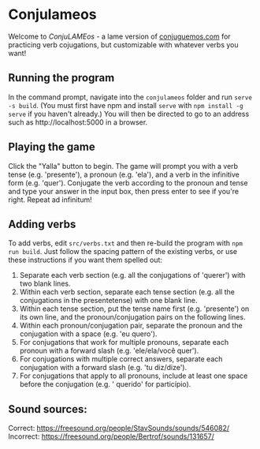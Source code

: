 # Conjulameos
Welcome to *ConjuLAMEos* - a lame version of [conjuguemos.com](https://www.conjuguemos.com) for practicing verb cojugations, but customizable with whatever verbs you want!

## Running the program
In the command prompt, navigate into the `conjulameos` folder and run `serve -s build`. (You must first have npm and install `serve` with `npm install -g serve` if you haven't already.) You will then be directed to go to an address such as http://localhost:5000 in a browser.

## Playing the game
Click the "Yalla" button to begin. The game will prompt you with a verb tense (e.g. 'presente'), a pronoun (e.g. 'ela'), and a verb in the infinitive form (e.g. 'quer'). Conjugate the verb according to the pronoun and tense and type your answer in the input box, then press enter to see if you're right. Repeat ad infinitum!

## Adding verbs
To add verbs, edit `src/verbs.txt` and then re-build the program with `npm run build`. Just follow the spacing pattern of the existing verbs, or use these instructions if you want them spelled out:
1. Separate each verb section (e.g. all the conjugations of 'querer')
   with two blank lines.
2. Within each verb section, separate each tense section (e.g. all the
   conjugations in the presentetense) with one blank line.
3. Within each tense section, put the tense name first (e.g. 'presente') on its
   own line, and the pronoun/conjugation pairs on the following lines.
4. Within each pronoun/conjugation pair, separate the pronoun and the
   conjugation with a space (e.g. 'eu quero').
5. For conjugations that work for multiple pronouns, separate each pronoun
   with a forward slash (e.g. 'ele/ela/você quer').
6. For conjugations with multiple correct answers, separate each conjugation
   with a forward slash (e.g. 'tu diz/dize').
7. For conjugations that apply to all pronouns, include at least one space
   before the conjugation (e.g. '  querido' for particípio).

## Sound sources:
Correct: https://freesound.org/people/StavSounds/sounds/546082/
Incorrect: https://freesound.org/people/Bertrof/sounds/131657/
